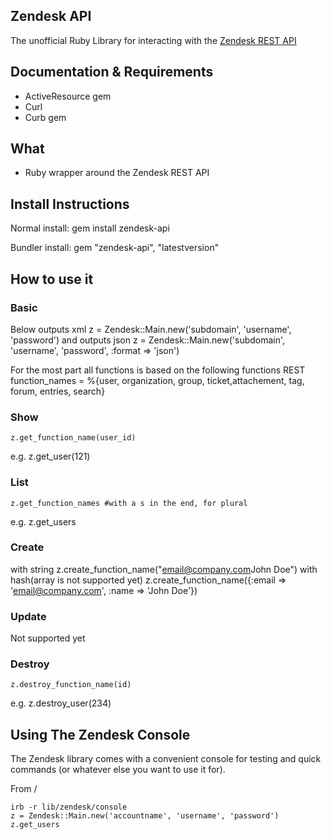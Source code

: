 Zendesk API
------------

The unofficial Ruby Library for interacting with the [Zendesk REST API](http://www.zendesk.com/api)

## Documentation & Requirements
 * ActiveResource gem
 * Curl
 * Curb gem

## What
* Ruby wrapper around the Zendesk REST API

## Install Instructions
Normal install:
    gem install zendesk-api

Bundler install:
    gem "zendesk-api", "latestversion"

## How to use it
### Basic
Below outputs xml
    z = Zendesk::Main.new('subdomain', 'username', 'password')
and outputs json
    z = Zendesk::Main.new('subdomain', 'username', 'password', :format => 'json')

For the most part all functions is based on the following functions
REST function_names = %{user, organization, group, ticket,attachement, tag, forum, entries, search}

### Show
    z.get_function_name(user_id)
e.g.
    z.get_user(121)
### List
    z.get_function_names #with a s in the end, for plural
e.g.
    z.get_users

### Create
with string
    z.create_function_name("<user><email>email@company.com</email><name>John Doe</name></user>")
with hash(array is not supported yet)
    z.create_function_name({:email => 'email@company.com', :name => 'John Doe'})

### Update
Not supported yet

### Destroy
    z.destroy_function_name(id)
e.g.
    z.destroy_user(234)


## Using The Zendesk Console

The Zendesk library comes with a convenient console for testing and quick commands (or whatever else you want to use it for).

From /

    irb -r lib/zendesk/console
    z = Zendesk::Main.new('accountname', 'username', 'password')
    z.get_users
